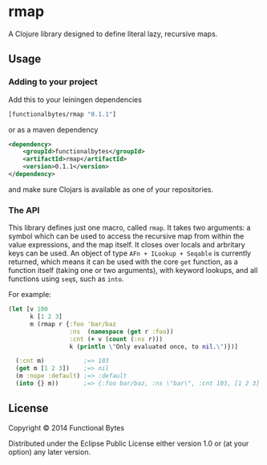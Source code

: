 # rmap

A Clojure library designed to define literal lazy, recursive maps.

## Usage

### Adding to your project

Add this to your leiningen dependencies

```clojure
[functionalbytes/rmap "0.1.1"]
```

or as a maven dependency

```xml
<dependency>
    <groupId>functionalbytes</groupId>
    <artifactId>rmap</artifactId>
    <version>0.1.1</version>
</dependency>
```

and make sure Clojars is available as one of your repositories.

### The API

This library defines just one macro, called `rmap`. It takes two arguments: a symbol which can be used to access the recursive map from within the value expressions, and the map itself. It closes over locals and arbritary keys can be used. An object of type `AFn + ILookup + Seqable` is currently returned, which means it can be used with the core `get` function, as a function itself (taking one or two arguments), with keyword lookups, and all functions using `seq`s, such as `into`.

For example:

```clojure
(let [v 100
      k [1 2 3]
      m (rmap r {:foo 'bar/baz
                 :ns  (namespace (get r :foo))
                 :cnt (+ v (count (:ns r)))
                 k (println \"Only evaluated once, to nil.\")})]

  (:cnt m)           ;=> 103
  (get m [1 2 3])    ;=> nil
  (m :nope :default) ;=> :default
  (into {} m))       ;=> {:foo bar/baz, :ns \"bar\", :cnt 103, [1 2 3] nil}
```

## License

Copyright © 2014 Functional Bytes

Distributed under the Eclipse Public License either version 1.0 or (at
your option) any later version.

